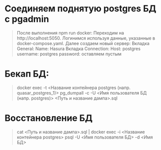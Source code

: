 # Соединяем поднятую postgres БД с pgadmin

> После выполнения npm run docker: Переходим на http://localhost:5050. Логинимся используя данные, указанные в docker-compose.yaml. Далее создаем новый сервер: Вкладка General: Name: Hasura Вкладка Connection: Host: postgres username: postgres password: оставляем пустым

# Бекап БД:

> docker exec -t <Название контейнера postgres (напр. quasar_postgres_1)> pg_dumpall -c -U <Имя пользователя БД (напр. postgres)> <Путь и название дампа>.sql

# Восстановление БД

> cat <Путь и название дампа>.sql | docker exec -i <Название контейнера postgres> psql -U <Имя пользователя БД> -d <Имя БД>
